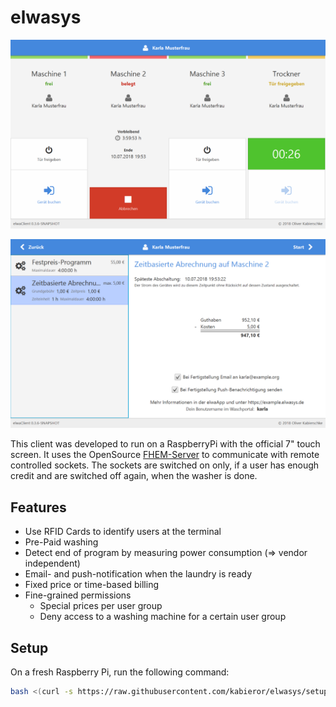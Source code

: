 # elwasys #

![Screenshot](https://raw.githubusercontent.com/kabieror/elwasys-raspi-client/master/docs/screenshot-startscreen-md.png)

![Screenshot](https://raw.githubusercontent.com/kabieror/elwasys-raspi-client/master/docs/screenshot-confirmation-md.png)

This client was developed to run on a RaspberryPi with the official 7" touch screen.
It uses the OpenSource [FHEM-Server](https://fhem.de/) to communicate with remote controlled sockets.
The sockets are switched on only, if a user has enough credit and are switched off again, when the washer is done.

## Features

- Use RFID Cards to identify users at the terminal
- Pre-Paid washing
- Detect end of program by measuring power consumption (=> vendor independent)
- Email- and push-notification when the laundry is ready
- Fixed price or time-based billing
- Fine-grained permissions
  - Special prices per user group
  - Deny access to a washing machine for a certain user group

## Setup

On a fresh Raspberry Pi, run the following command:

```bash
bash <(curl -s https://raw.githubusercontent.com/kabieror/elwasys/setup-script/Client-Raspi/setup.sh)
```